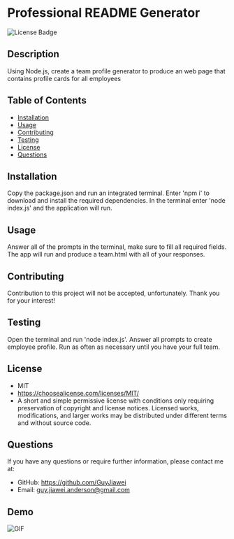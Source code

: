 # Professional README Generator

  ![License Badge](https://img.shields.io/badge/license-MIT-green.svg)

  ## Description
  Using Node.js, create a team profile generator to produce an web page that contains profile cards for all employees

  ## Table of Contents

  * [Installation](#installation)
  * [Usage](#usage)
  * [Contributing](#contrubuting)
  * [Testing](#testing)
  * [License](#license)
  * [Questions](#questions)

  ## Installation

  Copy the package.json and run an integrated terminal. Enter 'npm i' to download and install the required dependencies. In the terminal enter 'node index.js' and the application will run.

  ## Usage

  Answer all of the prompts in the terminal, make sure to fill all required fields. The app will run and produce a team.html with all of your responses.

  ## Contributing

  Contribution to this project will not be accepted, unfortunately. Thank you for your interest!

  ## Testing

  Open the terminal and run 'node index.js'. Answer all prompts to create employee profile. Run as often as necessary until you have your full team.

  
  ## License
  - MIT
  - https://choosealicense.com/licenses/MIT/
  - A short and simple permissive license with conditions only requiring preservation of copyright and license notices. Licensed works, modifications, and larger works may be distributed under different terms and without source code.
  

  ## Questions

  If you have any questions or require further information, please contact me at:

  - GitHub: https://github.com/GuyJiawei
  - Email: guy.jiawei.anderson@gmail.com

  ## Demo

  ![GIF](./assets/Demo.gif)
